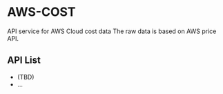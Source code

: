 # AWS-COST

API service for AWS Cloud cost data
The raw data is based on AWS price API.


## API List
* (TBD)
* ...
